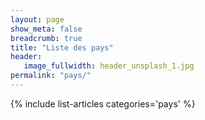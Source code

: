 ```yaml
---
layout: page
show_meta: false
breadcrumb: true
title: "Liste des pays"
header:
   image_fullwidth: header_unsplash_1.jpg
permalink: "pays/"
---
```

{% include list-articles categories='pays' %}
